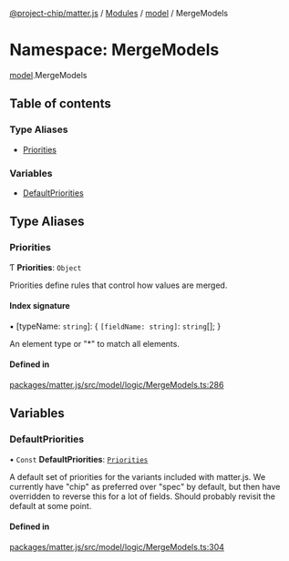 [@project-chip/matter.js](../README.md) / [Modules](../modules.md) / [model](model.md) / MergeModels

# Namespace: MergeModels

[model](model.md).MergeModels

## Table of contents

### Type Aliases

- [Priorities](model.MergeModels.md#priorities)

### Variables

- [DefaultPriorities](model.MergeModels.md#defaultpriorities)

## Type Aliases

### Priorities

Ƭ **Priorities**: `Object`

Priorities define rules that control how values are merged.

#### Index signature

▪ [typeName: `string`]: \{ `[fieldName: string]`: `string`[];  }

An element type or "*" to match all elements.

#### Defined in

[packages/matter.js/src/model/logic/MergeModels.ts:286](https://github.com/project-chip/matter.js/blob/c15b1068/packages/matter.js/src/model/logic/MergeModels.ts#L286)

## Variables

### DefaultPriorities

• `Const` **DefaultPriorities**: [`Priorities`](model.MergeModels.md#priorities)

A default set of priorities for the variants included with matter.js.
We currently have "chip" as preferred over "spec" by default, but then
have overridden to reverse this for a lot of fields.  Should probably
revisit the default at some point.

#### Defined in

[packages/matter.js/src/model/logic/MergeModels.ts:304](https://github.com/project-chip/matter.js/blob/c15b1068/packages/matter.js/src/model/logic/MergeModels.ts#L304)
